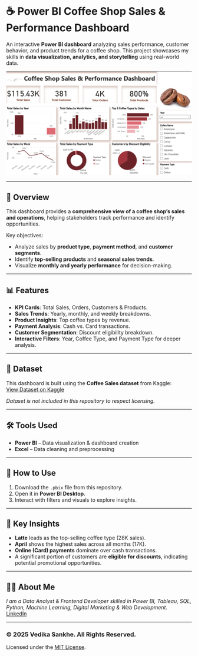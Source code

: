 # ☕ Power BI Coffee Shop Sales & Performance Dashboard

An interactive **Power BI dashboard** analyzing sales performance, customer behavior, and product trends for a coffee shop. This project showcases my skills in **data visualization, analytics, and storytelling** using real-world data.

![Dashboard Preview](Dashboard.png)

---

## 📖 Overview
This dashboard provides a **comprehensive view of a coffee shop’s sales and operations**, helping stakeholders track performance and identify opportunities.  

Key objectives:
- Analyze sales by **product type**, **payment method**, and **customer segments**.  
- Identify **top-selling products** and **seasonal sales trends**.  
- Visualize **monthly and yearly performance** for decision-making.

---

## 📊 Features
- **KPI Cards**: Total Sales, Orders, Customers & Products.  
- **Sales Trends**: Yearly, monthly, and weekly breakdowns.  
- **Product Insights**: Top coffee types by revenue.  
- **Payment Analysis**: Cash vs. Card transactions.  
- **Customer Segmentation**: Discount eligibility breakdown.  
- **Interactive Filters**: Year, Coffee Type, and Payment Type for deeper analysis.

---

## 🔗 Dataset
This dashboard is built using the **Coffee Sales dataset** from Kaggle:  
[View Dataset on Kaggle](https://www.kaggle.com/datasets/ihelon/coffee-sales)

*Dataset is not included in this repository to respect licensing.*

---

## 🛠 Tools Used
- **Power BI** – Data visualization & dashboard creation  
- **Excel** – Data cleaning and preprocessing  

---

## 🚀 How to Use
1. Download the `.pbix` file from this repository.  
2. Open it in **Power BI Desktop**.  
3. Interact with filters and visuals to explore insights.

---

## 📌 Key Insights
- **Latte** leads as the top-selling coffee type (28K sales).  
- **April** shows the highest sales across all months (17K).  
- **Online (Card) payments** dominate over cash transactions.  
- A significant portion of customers are **eligible for discounts**, indicating potential promotional opportunities.  

---

## 👩‍💻 About Me
*I am a Data Analyst & Frontend Developer skilled in Power BI, Tableau, SQL, Python, Machine Learning, Digital Marketing & Web Development.*  
[LinkedIn](https://www.linkedin.com/in/vedika-sankhe-707700317/)  

---

### © 2025 Vedika Sankhe. All Rights Reserved.
Licensed under the [MIT License](LICENSE).
